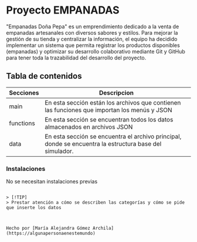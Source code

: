 # Proyecto EMPANADAS
"Empanadas Doña Pepa" es un emprendimiento dedicado a la venta de empanadas artesanales con diversos sabores y estilos. Para mejorar la gestión de su tienda y centralizar la información, el equipo ha decidido implementar un sistema que permita registrar los productos disponibles (empanadas) y optimizar su desarrollo colaborativo mediante Git y GitHub para tener toda la trazabilidad del desarrollo del proyecto.













## Tabla de contenidos
| Secciones | Descripcion  |
|--|--|
| main | En esta sección están los archivos que contienen las funciones que importan los menús y JSON |
| functions| En esta sección se encuentran todos los datos almacenados en archivos JSON|
| data| En esta sección se encuentra el archivo principal, donde se encuentra la estructura base del simulador. |

### Instalaciones 
No se necesitan instalaciones previas
```

> [!TIP]
> Prestar atención a cómo se describen las categorías y cómo se pide que inserte los datos



Hecho por [María Alejandra Gómez Archila](https://algunapersonaenestemundo)